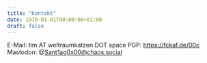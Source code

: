 ```yaml
---
title: "Kontakt"
date: 1970-01-01T00:00:00+01:00
draft: false
---
```

E-Mail: tim AT weltraumkatzen DOT space
PGP: https://fckaf.de/00c
Mastodon: @Sant1ag0x00@chaos.social
